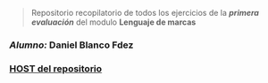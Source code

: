 > Repositorio recopilatorio de todos los ejercicios de la ***primera evaluación*** del modulo **Lenguaje de marcas**

### *Alumno:* Daniel Blanco Fdez

### [HOST del repositorio](https://danielblafer.github.io/LMSGI/)